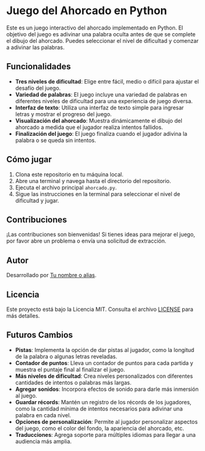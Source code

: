 # Juego del Ahorcado en Python

Este es un juego interactivo del ahorcado implementado en Python. El objetivo del juego es adivinar una palabra oculta antes de que se complete el dibujo del ahorcado. Puedes seleccionar el nivel de dificultad y comenzar a adivinar las palabras.

## Funcionalidades

- **Tres niveles de dificultad**: Elige entre fácil, medio o difícil para ajustar el desafío del juego.
- **Variedad de palabras**: El juego incluye una variedad de palabras en diferentes niveles de dificultad para una experiencia de juego diversa.
- **Interfaz de texto**: Utiliza una interfaz de texto simple para ingresar letras y mostrar el progreso del juego.
- **Visualización del ahorcado**: Muestra dinámicamente el dibujo del ahorcado a medida que el jugador realiza intentos fallidos.
- **Finalización del juego**: El juego finaliza cuando el jugador adivina la palabra o se queda sin intentos.

## Cómo jugar

1. Clona este repositorio en tu máquina local.
2. Abre una terminal y navega hasta el directorio del repositorio.
3. Ejecuta el archivo principal `ahorcado.py`.
4. Sigue las instrucciones en la terminal para seleccionar el nivel de dificultad y jugar.

## Contribuciones

¡Las contribuciones son bienvenidas! Si tienes ideas para mejorar el juego, por favor abre un problema o envía una solicitud de extracción.

## Autor

Desarrollado por [Tu nombre o alias](https://github.com/tuusuario).

## Licencia

Este proyecto está bajo la Licencia MIT. Consulta el archivo [LICENSE](LICENSE) para más detalles.

## Futuros Cambios

- **Pistas**: Implementa la opción de dar pistas al jugador, como la longitud de la palabra o algunas letras reveladas.
- **Contador de puntos**: Lleva un contador de puntos para cada partida y muestra el puntaje final al finalizar el juego.
- **Más niveles de dificultad**: Crea niveles personalizados con diferentes cantidades de intentos o palabras más largas.
- **Agregar sonidos**: Incorpora efectos de sonido para darle más inmersión al juego.
- **Guardar récords**: Mantén un registro de los récords de los jugadores, como la cantidad mínima de intentos necesarios para adivinar una palabra en cada nivel.
- **Opciones de personalización**: Permite al jugador personalizar aspectos del juego, como el color del fondo, la apariencia del ahorcado, etc.
- **Traducciones**: Agrega soporte para múltiples idiomas para llegar a una audiencia más amplia.
